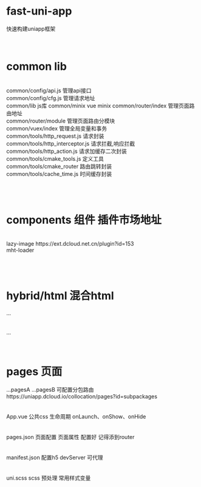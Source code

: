 # fast-uni-app
快速构建uniapp框架
<br/>
<br/>
<br/>
<h1>common lib</h1>
<br/>
common/config/api.js 管理api接口<br/>
common/config/cfg.js 管理请求地址<br/>
common/lib	js库
common/minix	vue minix
common/router/index 管理页面路由地址<br/>
common/router/module 管理页面路由分模块<br/>
common/vuex/index 管理全局变量和事务<br/>
common/tools/http_request.js 请求封装<br/>
common/tools/http_interceptor.js 请求拦截,响应拦截<br/>
common/tools/http_action.js 请求加缓存二次封装<br/>
common/tools/cmake_tools.js 定义工具<br/>
common/tools/cmake_router 路由跳转封装<br/>
common/tools/cache_time.js 时间缓存封装<br/>
<br/>
<br/>
<br/>
<h1>components 组件            插件市场地址</h1>
<br/>
lazy-image	              https://ext.dcloud.net.cn/plugin?id=153<br/>
mht-loader<br/>
<br/>
<br/>
<br/>
<h1>hybrid/html 混合html</h1>
...
<br/>
<br/>
<br/>
...
<br/>
<br/>
<br/>
<h1>pages 页面</h1>
...pagesA
...pagesB
可配置分包路由 https://uniapp.dcloud.io/collocation/pages?id=subpackages
<br/>
<br/>
<br/>
App.vue
公共css
生命周期 onLaunch、onShow、onHide
<br/>
<br/>
<br/>
pages.json
页面配置 页面属性
配置好 记得添到router
<br/>
<br/>
<br/>
manifest.json
配置h5 devServer 可代理
<br/>
<br/>
<br/>
uni.scss
scss 预处理 常用样式变量
<br/>
<br/>
<br/>
